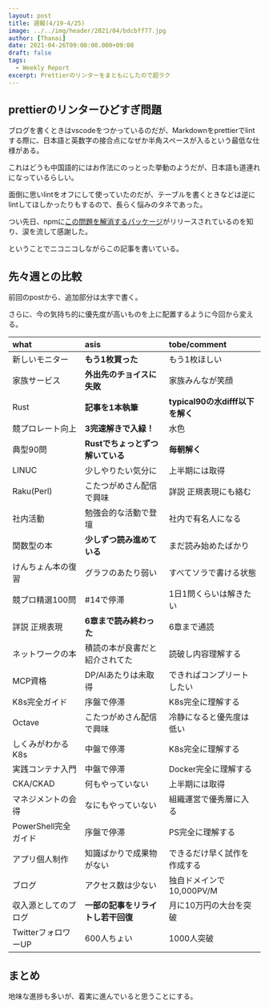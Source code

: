 ```yaml
---
layout: post
title: 週報(4/19-4/25)
image: ../../img/header/2021/04/bdcbff77.jpg
author: [Thanai]
date: 2021-04-26T09:00:00.000+09:00
draft: false
tags:
  - Weekly Report
excerpt: Prettierのリンターをまともにしたので超ラク
---
```


## prettierのリンターひどすぎ問題

ブログを書くときはvscodeをつかっているのだが、Markdownをprettierでlintする際に、日本語と英数字の接合点になぜか半角スペースが入るという最低な仕様がある。

これはどうも中国語的にはお作法にのっとった挙動のようだが、日本語も道連れになっているらしい。

面倒に思いlintをオフにして使っていたのだが、テーブルを書くときなどは逆にlintしてほしかったりもするので、長らく悩みのタネであった。

つい先日、npmに[この問題を解消するパッケージ](https://www.npmjs.com/package/prettier-plugin-md-nocjsp)がリリースされているのを知り、涙を流して感謝した。

ということでニコニコしながらこの記事を書いている。

## 先々週との比較

前回のpostから、追加部分は太字で書く。

さらに、今の気持ち的に優先度が高いものを上に配置するように今回から変える。

| what                 | asis                               | tobe/comment                     |
| :------------------- | :--------------------------------- | :------------------------------- |
| 新しいモニター       | **もう1枚買った**                  | もう1枚ほしい                    |
| 家族サービス         | **外出先のチョイスに失敗**         | 家族みんなが笑顔                 |
| Rust                 | **記事を1本執筆**                  | **typical90の水difff以下を解く** |
| 競プロレート向上     | **3完速解きで入緑！**              | 水色                             |
| 典型90問             | **Rustでちょっとずつ解いている**   | **毎朝解く**                     |
| LINUC                | 少しやりたい気分に                 | 上半期には取得                   |
| Raku(Perl)           | こたつがめさん配信で興味           | 詳説 正規表現にも絡む            |
| 社内活動             | 勉強会的な活動で登壇               | 社内で有名人になる               |
| 関数型の本           | **少しずつ読み進めている**         | まだ読み始めたばかり             |
| けんちょん本の復習   | グラフのあたり弱い                 | すべてソラで書ける状態           |
| 競プロ精選100問      | #14で停滞                          | 1日1問くらいは解きたい           |
| 詳説 正規表現        | **6章まで読み終わった**            | 6章まで通読                      |
| ネットワークの本     | 積読の本が良書だと紹介されてた     | 読破し内容理解する               |
| MCP資格              | DP/AIあたりは未取得                | できればコンプリートしたい       |
| K8s完全ガイド        | 序盤で停滞                         | K8s完全に理解する                |
| Octave               | こたつがめさん配信で興味           | 冷静になると優先度は低い         |
| しくみがわかるK8s    | 中盤で停滞                         | K8s完全に理解する                |
| 実践コンテナ入門     | 中盤で停滞                         | Docker完全に理解する             |
| CKA/CKAD             | 何もやっていない                   | 上半期には取得                   |
| マネジメントの会得   | なにもやっていない                 | 組織運営で優秀層に入る           |
| PowerShell完全ガイド | 序盤で停滞                         | PS完全に理解する                 |
| アプリ個人制作       | 知識ばかりで成果物がない           | できるだけ早く試作を作成する     |
| ブログ               | アクセス数は少ない                 | 独自ドメインで10,000PV/M         |
| 収入源としてのブログ | **一部の記事をリライトし若干回復** | 月に10万円の大台を突破           |
| TwitterフォロワーUP  | 600人ちょい                        | 1000人突破                       |

## まとめ

地味な進捗も多いが、着実に進んでいると思うことにする。
